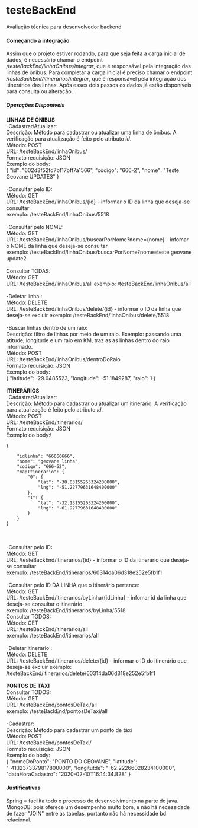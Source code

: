 # testeBackEnd
Avaliação técnica para desenvolvedor backend

#### Começando a integração

Assim que o projeto estiver rodando, para que seja feita a carga inicial de dados, é necessário chamar o endpoint */testeBackEnd/linhaOnibus/integrar*, que é responsável pela integração das linhas de ônibus. Para completar a carga inicial é preciso chamar o endpoint */testeBackEnd/itinerarios/integrar*, que é responsável pela integração dos itinerários das linhas. Após esses dois passos os dados já estão disponíveis para consulta ou alteração.


##### Operações Disponíveis

**LINHAS DE ÔNIBUS**\
-Cadastrar/Atualizar:\
Descrição: Método para cadastrar ou atualizar uma linha de ônibus. A verificação para atualização é feito pelo atributo *id*.\
Método: POST\
URL: /testeBackEnd/linhaOnibus/\
Formato requisição: JSON\
Exemplo do body:\
    {
        "id": "602d3f52fd7bf17bff7a1566",
        "codigo": "666-2",
        "nome": "Teste Geovane UPDATE3"
    }
\
\
-Consultar pelo ID:\
Método: GET\
URL: /testeBackEnd/linhaOnibus/{id} - informar o ID da linha que deseja-se consultar\
exemplo: /testeBackEnd/linhaOnibus/5518\
\
-Consultar pelo NOME:\
Método: GET\
URL: /testeBackEnd/linhaOnibus/buscarPorNome?nome={nome} - infomar o NOME da linha que deseja-se consultar\
exemplo: /testeBackEnd/linhaOnibus/buscarPorNome?nome=teste geovane update2\
\
Consultar TODAS:\
Método: GET\
URL: /testeBackEnd/linhaOnibus/all
exemplo: /testeBackEnd/linhaOnibus/all\
\
-Deletar linha :\
Método: DELETE\
URL: /testeBackEnd/linhaOnibus/delete/{id} - informar o ID da linha que deseja-se excluir
exemplo: /testeBackEnd/linhaOnibus/delete/5518\
\
-Buscar linhas dentro de um raio:\
Descrição: filtro de linhas por meio de um raio. Exemplo: passando uma atitude, longitude e um raio em KM, traz as as linhas dentro do raio informado.\
Método: POST\
URL: /testeBackEnd/linhaOnibus/dentroDoRaio\
Formato requisição: JSON\
Exemplo do body:\
   {
    "latitude": -29.0485523,
    "longitude": -51.1849287,
    "raio": 1
}
\
\
**ITINERÁRIOS**\
-Cadastrar/Atualizar:\
Descrição: Método para cadastrar ou atualizar um itinerário. A verificação para atualização é feito pelo atributo *id*.\
Método: POST\
URL: /testeBackEnd/itinerarios/\
Formato requisição: JSON\
Exemplo do body:\
   
    {
        
        "idlinha": "66666666",
        "nome": "geovane linha",
        "codigo": "666-52",
        "mapItinerario": {
            "0": {
                "lat": "-30.03155263324200000",
                "lng": "-51.22779631648400000"
            },
            "1": {
                "lat": "-32.13155263324200000",
                "lng": "-61.92779631648400000"
            }
        }
    }

\
\
-Consultar pelo ID:\
Método: GET\
URL: /testeBackEnd/itinerarios/{id} - informar o ID da itinerário que deseja-se consultar\
exemplo: /testeBackEnd/itinerarios/60314da06d318e252e5fb1f1\
\
-Consultar pelo ID DA LINHA que o itinerário pertence:\
Método: GET\
URL: /testeBackEnd/itinerarios/byLinha/{idLinha} - infomar id da linha que deseja-se consultar o itinerário\
exemplo: /testeBackEnd/itinerarios/byLinha/5518
\
Consultar TODOS:\
Método: GET\
URL: /testeBackEnd/itinerarios/all\
exemplo: /testeBackEnd/itinerarios/all\
\
-Deletar itinerario :\
Método: DELETE\
URL: /testeBackEnd/itinerarios/delete/{id} - informar o ID do itinerário que deseja-se excluir
exemplo: /testeBackEnd/itinerarios/delete/60314da06d318e252e5fb1f1\
\
**PONTOS DE TÁXI**\
Consultar TODOS:\
Método: GET\
URL: /testeBackEnd/pontosDeTaxi/all\
exemplo: /testeBackEnd/pontosDeTaxi/all\
\
-Cadastrar:\
Descrição: Método para cadastrar um ponto de táxi\
Método: POST\
URL: /testeBackEnd/pontosDeTaxi/\
Formato requisição: JSON\
Exemplo do body:\
  {
        "nomeDoPonto": "PONTO DO GEOVANE",
        "latitude": "-41.12373379817800000",
        "longitutde": "-62.22266028234100000",
        "dataHoraCadastro": "2020-02-10T16:14:34.828"
    }

#### Justificativas
Spring = facilita todo o processo de desenvolvimento na parte do java.\
MongoDB: pois oferece um desempenho muito bom, e não há necessidade de fazer "JOIN" entre as tabelas, portanto não há necessidade bd relacional.




